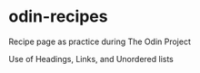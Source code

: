 # odin-recipes

Recipe page as practice during The Odin Project

Use of Headings, Links, and Unordered lists
